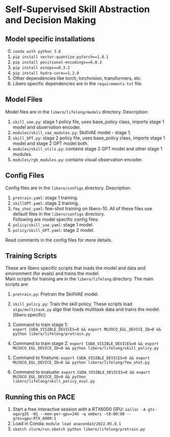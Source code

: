 # Self-Supervised Skill Abstraction and Decision Making

## Model specific installations
0. ```conda with python 3.8```
1. ```pip install vector-quantize-pytorch==1.8.1```
2. ```pip install positional-encodings==6.0.3```
3. ```pip install einops==0.3.2```
4. ```pip install hydra-core==1.2.0```
5. Other dependencies like torch, torchvision, transformers, etc
6. Libero specific dependencies are in the `requirements.txt` file.

## Model Files
Model files are in the `libero/lifelong/models` directory. Description:
1. `skill_vae.py`: stage 1 policy file, uses base_policy class, imports stage 1 model and observation encoder.
2. `modules/skill_vae_modules.py`: SkillVAE model - stage 1.
3. `skill_GPT.py`: stage 2 policy file, uses base_policy class, imports stage 1 model and stage 2 GPT model both.
4. `modules/skill_utils.py`: contains stage 2 GPT model and other stage 1 modules.
5. `modules/rgb_modules.py`: contains visual observation encoder.

## Config Files
Config files are in the `libero/configs` directory. Description:
1. `pretrain.yaml`: stage 1 training.
2. `skillGPT.yaml`: stage 2 training.
3. `few_shot.yaml`: few-shot training on libero-10.
All of these files use default files in the `libero/configs` directory.  
Following are model specific config files:
1. `policy/skill_vae.yaml`: stage 1 model.
2. `policy/skill_GPT.yaml`: stage 2 model.

Read comments in the config files for more details.  

## Training Scripts
These are libero specific scripts that loads the model and data and environment (for evals) and trains the model.  
Main scripts for training are in the `libero/lifelong` directory. The main scripts are:
1. `pretrain.py`: Pretrain the SkillVAE model.
2. `skill_policy.py`: Train the skill policy.
These scripts load `algo/multitask.py` algo that loads multitask data and trains the model. (libero specific)

1. Command to train stage 1:  
```export CUDA_VISIBLE_DEVICES=0 && export MUJOCO_EGL_DEVICE_ID=0 && python libero/lifelong/pretrain.py```
2. Command to train stage 2:
```export CUDA_VISIBLE_DEVICES=0 && export MUJOCO_EGL_DEVICE_ID=0 && python libero/lifelong/skill_policy.py```
3. Command to finetune:
```export CUDA_VISIBLE_DEVICES=0 && export MUJOCO_EGL_DEVICE_ID=0 && python libero/lifelong/few_shot.py```
4. Command to evaluate:
```export CUDA_VISIBLE_DEVICES=0 && export MUJOCO_EGL_DEVICE_ID=0 && python libero/lifelong/skill_policy_eval.py```

## Running this on PACE

1. Start a free interactive session with a RTX6000 GPU: ```salloc -A gts-agarg35 -N1 --mem-per-gpu=24G -q embers -t8:00:00 --gres=gpu:RTX_6000:1```
2. Load in Conda: ```module load anaconda3/2022.05.0.1```
3. ```sbatch slurm/run.sbatch python libero/lifelong/pretrain.py```
